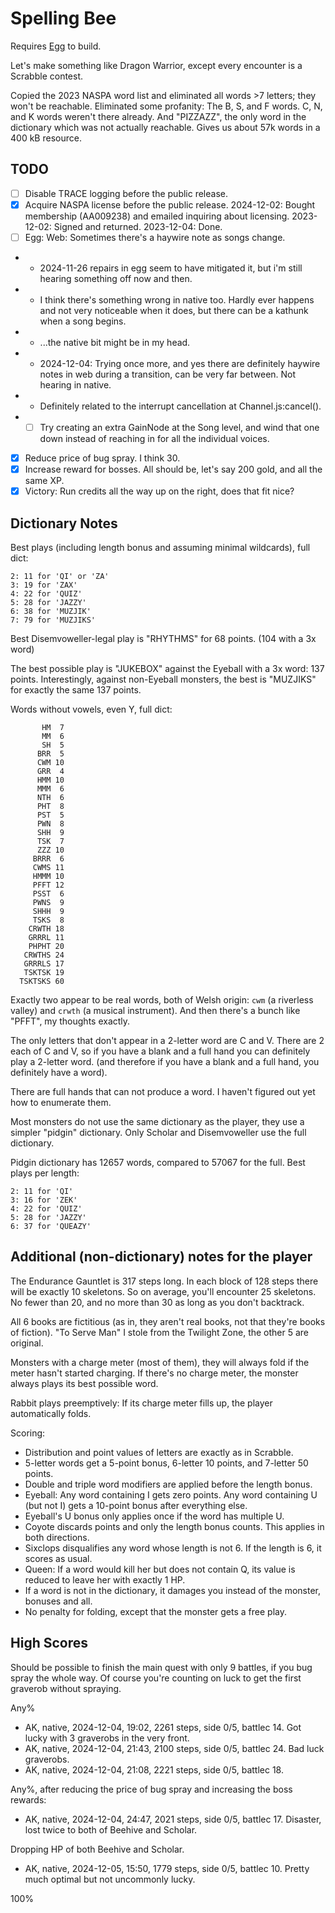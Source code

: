 # Spelling Bee

Requires [Egg](https://github.com/aksommerville/egg) to build.

Let's make something like Dragon Warrior, except every encounter is a Scrabble contest.

Copied the 2023 NASPA word list and eliminated all words >7 letters; they won't be reachable.
Eliminated some profanity: The B, S, and F words. C, N, and K words weren't there already.
And "PIZZAZZ", the only word in the dictionary which was not actually reachable.
Gives us about 57k words in a 400 kB resource.

## TODO

- [ ] Disable TRACE logging before the public release.
- [x] Acquire NASPA license before the public release. 2024-12-02: Bought membership (AA009238) and emailed inquiring about licensing. 2023-12-02: Signed and returned. 2023-12-04: Done.
- [ ] Egg: Web: Sometimes there's a haywire note as songs change.
- - 2024-11-26 repairs in egg seem to have mitigated it, but i'm still hearing something off now and then.
- - I think there's something wrong in native too. Hardly ever happens and not very noticeable when it does, but there can be a kathunk when a song begins.
- - ...the native bit might be in my head.
- - 2024-12-04: Trying once more, and yes there are definitely haywire notes in web during a transition, can be very far between. Not hearing in native.
- - Definitely related to the interrupt cancellation at Channel.js:cancel().
- - [ ] Try creating an extra GainNode at the Song level, and wind that one down instead of reaching in for all the individual voices.
- [x] Reduce price of bug spray. I think 30.
- [x] Increase reward for bosses. All should be, let's say 200 gold, and all the same XP.
- [x] Victory: Run credits all the way up on the right, does that fit nice?

## Dictionary Notes

Best plays (including length bonus and assuming minimal wildcards), full dict:
```
2: 11 for 'QI' or 'ZA'
3: 19 for 'ZAX'
4: 22 for 'QUIZ'
5: 28 for 'JAZZY'
6: 38 for 'MUZJIK'
7: 79 for 'MUZJIKS'
```
Best Disemvoweller-legal play is "RHYTHMS" for 68 points. (104 with a 3x word)

The best possible play is "JUKEBOX" against the Eyeball with a 3x word: 137 points.
Interestingly, against non-Eyeball monsters, the best is "MUZJIKS" for exactly the same 137 points.

Words without vowels, even Y, full dict:
```
       HM  7
       MM  6
       SH  5
      BRR  5
      CWM 10
      GRR  4
      HMM 10
      MMM  6
      NTH  6
      PHT  8
      PST  5
      PWN  8
      SHH  9
      TSK  7
      ZZZ 10
     BRRR  6
     CWMS 11
     HMMM 10
     PFFT 12
     PSST  6
     PWNS  9
     SHHH  9
     TSKS  8
    CRWTH 18
    GRRRL 11
    PHPHT 20
   CRWTHS 24
   GRRRLS 17
   TSKTSK 19
  TSKTSKS 60
```
Exactly two appear to be real words, both of Welsh origin: `cwm` (a riverless valley) and `crwth` (a musical instrument).
And then there's a bunch like "PFFT", my thoughts exactly.

The only letters that don't appear in a 2-letter word are C and V.
There are 2 each of C and V, so if you have a blank and a full hand you can definitely play a 2-letter word.
(and therefore if you have a blank and a full hand, you definitely have a word).

There are full hands that can not produce a word. I haven't figured out yet how to enumerate them.

Most monsters do not use the same dictionary as the player, they use a simpler "pidgin" dictionary.
Only Scholar and Disemvoweller use the full dictionary.

Pidgin dictionary has 12657 words, compared to 57067 for the full. Best plays per length:
```
2: 11 for 'QI'
3: 16 for 'ZEK'
4: 22 for 'QUIZ'
5: 28 for 'JAZZY'
6: 37 for 'QUEAZY'
```

## Additional (non-dictionary) notes for the player

The Endurance Gauntlet is 317 steps long.
In each block of 128 steps there will be exactly 10 skeletons.
So on average, you'll encounter 25 skeletons. No fewer than 20, and no more than 30 as long as you don't backtrack.

All 6 books are fictitious (as in, they aren't real books, not that they're books of fiction).
"To Serve Man" I stole from the Twilight Zone, the other 5 are original.

Monsters with a charge meter (most of them), they will always fold if the meter hasn't started charging.
If there's no charge meter, the monster always plays its best possible word.

Rabbit plays preemptively: If its charge meter fills up, the player automatically folds.

Scoring:
 - Distribution and point values of letters are exactly as in Scrabble.
 - 5-letter words get a 5-point bonus, 6-letter 10 points, and 7-letter 50 points.
 - Double and triple word modifiers are applied before the length bonus.
 - Eyeball: Any word containing I gets zero points. Any word containing U (but not I) gets a 10-point bonus after everything else.
 - Eyeball's U bonus only applies once if the word has multiple U.
 - Coyote discards points and only the length bonus counts. This applies in both directions.
 - Sixclops disqualifies any word whose length is not 6. If the length is 6, it scores as usual.
 - Queen: If a word would kill her but does not contain Q, its value is reduced to leave her with exactly 1 HP.
 - If a word is not in the dictionary, it damages you instead of the monster, bonuses and all.
 - No penalty for folding, except that the monster gets a free play.
 
## High Scores

Should be possible to finish the main quest with only 9 battles, if you bug spray the whole way.
Of course you're counting on luck to get the first graverob without spraying.

Any%

- AK, native, 2024-12-04, 19:02, 2261 steps, side 0/5, battlec 14. Got lucky with 3 graverobs in the very front.
- AK, native, 2024-12-04, 21:43, 2100 steps, side 0/5, battlec 24. Bad luck graverobs.
- AK, native, 2024-12-04, 21:08, 2221 steps, side 0/5, battlec 18.

Any%, after reducing the price of bug spray and increasing the boss rewards:

- AK, native, 2024-12-04, 24:47, 2021 steps, side 0/5, battlec 17. Disaster, lost twice to both of Beehive and Scholar.

Dropping HP of both Beehive and Scholar.

- AK, native, 2024-12-05, 15:50, 1779 steps, side 0/5, battlec 10. Pretty much optimal but not uncommonly lucky.

100%


